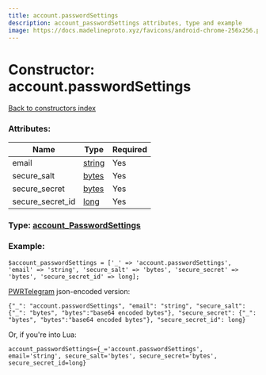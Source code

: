 ```yaml
---
title: account.passwordSettings
description: account_passwordSettings attributes, type and example
image: https://docs.madelineproto.xyz/favicons/android-chrome-256x256.png
---
```

# Constructor: account.passwordSettings  
[Back to constructors index](index.md)



### Attributes:

| Name     |    Type       | Required |
|----------|---------------|----------|
|email|[string](../types/string.md) | Yes|
|secure\_salt|[bytes](../types/bytes.md) | Yes|
|secure\_secret|[bytes](../types/bytes.md) | Yes|
|secure\_secret\_id|[long](../types/long.md) | Yes|



### Type: [account\_PasswordSettings](../types/account_PasswordSettings.md)


### Example:

```
$account_passwordSettings = ['_' => 'account.passwordSettings', 'email' => 'string', 'secure_salt' => 'bytes', 'secure_secret' => 'bytes', 'secure_secret_id' => long];
```  

[PWRTelegram](https://pwrtelegram.xyz) json-encoded version:

```
{"_": "account.passwordSettings", "email": "string", "secure_salt": {"_": "bytes", "bytes":"base64 encoded bytes"}, "secure_secret": {"_": "bytes", "bytes":"base64 encoded bytes"}, "secure_secret_id": long}
```


Or, if you're into Lua:  


```
account_passwordSettings={_='account.passwordSettings', email='string', secure_salt='bytes', secure_secret='bytes', secure_secret_id=long}

```


